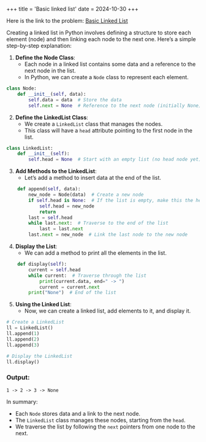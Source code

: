 +++
title = 'Basic linked list'
date = 2024-10-30
+++


Here is the link to the problem: [Basic Linked List](https://chatgpt.com/c/67214675-3040-800e-b3c2-f03cd344657d)

Creating a linked list in Python involves defining a structure to store each element (node) and then linking each node to the next one. Here’s a simple step-by-step explanation:

1. **Define the Node Class**:
   - Each node in a linked list contains some data and a reference to the next node in the list.
   - In Python, we can create a `Node` class to represent each element.

```python
class Node:
    def __init__(self, data):
        self.data = data  # Store the data
        self.next = None  # Reference to the next node (initially None)
```

2. **Define the LinkedList Class**:
   - We create a `LinkedList` class that manages the nodes.
   - This class will have a `head` attribute pointing to the first node in the list.

```python
class LinkedList:
    def __init__(self):
        self.head = None  # Start with an empty list (no head node yet)
```

3. **Add Methods to the LinkedList**:
   - Let’s add a method to insert data at the end of the list.

```python
    def append(self, data):
        new_node = Node(data)  # Create a new node
        if self.head is None:  # If the list is empty, make this the head node
            self.head = new_node
            return
        last = self.head
        while last.next:  # Traverse to the end of the list
            last = last.next
        last.next = new_node  # Link the last node to the new node
```

4. **Display the List**:
   - We can add a method to print all the elements in the list.

```python
    def display(self):
        current = self.head
        while current:  # Traverse through the list
            print(current.data, end=" -> ")
            current = current.next
        print("None")  # End of the list
```

5. **Using the Linked List**:
   - Now, we can create a linked list, add elements to it, and display it.

```python
# Create a LinkedList
ll = LinkedList()
ll.append(1)
ll.append(2)
ll.append(3)

# Display the LinkedList
ll.display()
```

### Output:
```
1 -> 2 -> 3 -> None
```

In summary:
- Each `Node` stores data and a link to the next node.
- The `LinkedList` class manages these nodes, starting from the `head`.
- We traverse the list by following the `next` pointers from one node to the next.

